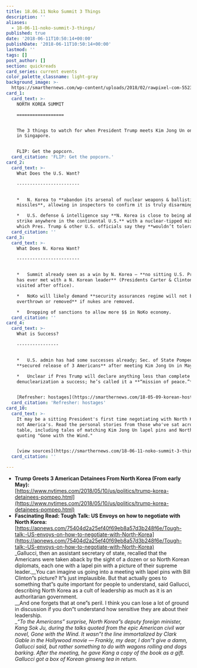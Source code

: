 ```yaml
---
title: 18.06.11 Noko Summit 3 Things
description: ''
aliases:
  - 18-06-11-noko-summit-3-things/
published: true
date: '2018-06-11T10:50:14+00:00'
publishDate: '2018-06-11T10:50:14+00:00'
lastmod: ''
tags: []
post_author: []
section: quickreads
card_series: current events
color_palette_classname: light-gray
background_image: >-
  https://smarthernews.com/wp-content/uploads/2018/02/rawpixel-com-552390-360x360.jpg
card_1:
  card_text: >-
    NORTH KOREA SUMMIT

    ==================


    The 3 things to watch for when President Trump meets Kim Jong Un on Tuesday
    in Singapore.


    FLIP: Get the popcorn.
  card_citation: 'FLIP: Get the popcorn.'
card_2:
  card_text: >-
    What Does the U.S. Want?

    ------------------------


    *   N. Korea to **abandon its arsenal of nuclear weapons & ballistic
    missiles**, allowing in inspectors to confirm it is truly disarming.

    *   U.S. defense & intelligence say **N. Korea is close to being able to
    strike anywhere in the continental U.S.** with a nuclear-tipped missile,
    which Pres. Trump & other U.S. officials say they **wouldn’t tolerate.**
  card_citation: ''
card_3:
  card_text: >-
    What Does N. Korea Want?

    ------------------------


    *   Summit already seen as a win by N. Korea – **no sitting U.S. President
    has ever met with a N. Korean leader** (Presidents Carter & Clinton only
    visited after office).

    *   NoKo will likely demand **security assurances regime will not be
    overthrown or removed** if nukes are removed.

    *   Dropping of sanctions to allow more $$ in NoKo economy.
  card_citation: ''
card_4:
  card_text: >-
    What is Success?

    ----------------


    *   U.S. admin has had some successes already; Sec. of State Pompeo
    **secured release of 3 Americans** after meeting Kim Jong Un in May.

    *   Unclear if Pres Trump will declare anything less than complete
    denuclearization a success; he’s called it a **“mission of peace.”**


    [Refresher: hostages](https://smarthernews.com/18-05-09-korean-hostages/)
  card_citation: 'Refresher: hostages'
card_10:
  card_text: >-
    It may be a sitting President's first time negotiating with North Korea, but
    not America's. Read the personal stories from those who've sat across the
    table, including tales of matching Kim Jong Un lapel pins and North Koreans
    quoting "Gone with the Wind."


    [view sources](https://smarthernews.com/18-06-11-noko-summit-3-things/)
  card_citation: ''

---
```

*   **Trump Greets 3 American Detainees From North Korea (From early May):**  
    [https://www.nytimes.com/2018/05/10/us/politics/trump-korea-detainees-pompeo.html](https://www.nytimes.com/2018/05/10/us/politics/trump-korea-detainees-pompeo.html)
*   **Fascinating Read: Tough Talk: US Envoys on how to negotiate with North Korea:**  
    [https://apnews.com/75404d2a25ef40f69eb8a57d3b248f6e/Tough-talk:-US-envoys-on-how-to-negotiate-with-North-Korea](https://apnews.com/75404d2a25ef40f69eb8a57d3b248f6e/Tough-talk:-US-envoys-on-how-to-negotiate-with-North-Korea)  
    _Gallucci, then an assistant secretary of state, recalled that the Americans were taken aback by the sight of a dozen or so North Korean diplomats, each one with a lapel pin with a picture of their supreme leader.__You can imagine us going into a meeting with lapel pins with Bill Clinton”s picture? It”s just implausible. But that actually goes to something that”s quite important for people to understand, said Gallucci, describing North Korea as a cult of leadership as much as it is an authoritarian government.  
    __And one forgets that at one”s peril. I think you can lose a lot of ground in discussion if you don”t understand how sensitive they are about their leadership.  
    __“To the Americans” surprise, North Korea”s deputy foreign minister, Kang Sok Ju, during the talks quoted from the epic American civil war novel, Gone with the Wind. It wasn”t the line immortalized by Clark Gable in the Hollywood movie — Frankly, my dear, I don”t give a damn, Gallucci said, but rather something to do with wagons rolling and dogs barking. After the meeting, he gave Kang a copy of the book as a gift. Gallucci got a box of Korean ginseng tea in return._